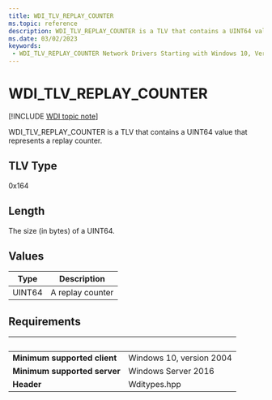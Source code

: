 ```yaml
---
title: WDI_TLV_REPLAY_COUNTER
ms.topic: reference
description: WDI_TLV_REPLAY_COUNTER is a TLV that contains a UINT64 value that represents a replay counter.
ms.date: 03/02/2023
keywords:
 - WDI_TLV_REPLAY_COUNTER Network Drivers Starting with Windows 10, Version 2004
---
```


# WDI\_TLV\_REPLAY\_COUNTER

[!INCLUDE [WDI topic note](../includes/wdi-version-warning.md)]

WDI\_TLV\_REPLAY\_COUNTER is a TLV that contains a UINT64 value that represents a replay counter.

## TLV Type

0x164

## Length

The size (in bytes) of a UINT64.

## Values

| Type | Description |
| --- | --- |
| UINT64 | A replay counter |

## Requirements

| &nbsp; | &nbsp; |
| ------ | ------ |
| **Minimum supported client** | Windows 10, version 2004 |
| **Minimum supported server** | Windows Server 2016 |
| **Header** | Wditypes.hpp |
